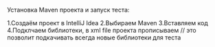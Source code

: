 Установка Maven проекта и запуск теста:

1.Создаём проект в IntelliJ Idea
2.Выбираем Maven
3.Вставляем код
4.Подклчаем библиотеки, в xml file проекта прописываем <dependency> // это позволит подкачивать всегда новые библиотеки для теста

